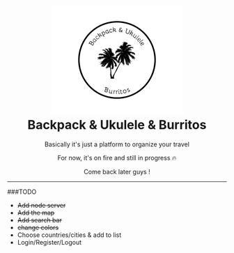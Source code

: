 
<h1 align="center">
  <br>
  <img src="https://github.com/Kadaaran/backpack-ukulele-burritos/blob/master/logo/black.png" alt="Backpack" width="300">
  <br>
  Backpack & Ukulele & Burritos
  <br>
</h1>

<p align="center">Basically it's just a platform to organize your travel</p>  
<p align="center">For now, it's on fire and still in progress 🔥  </p>  
<p align="center">Come back later guys !</p>  

---
###TODO  

* ~~Add node server~~
* ~~Add the map~~
* ~~Add search bar~~
* ~~change colors~~
* Choose countries/cities & add to list
* Login/Register/Logout


